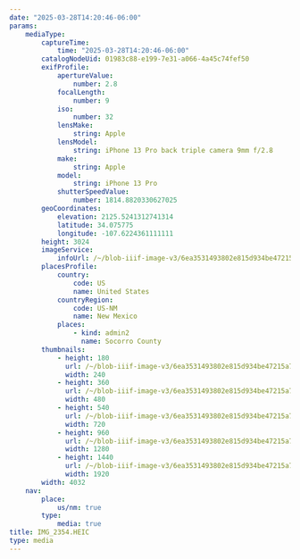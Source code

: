 ```yaml
---
date: "2025-03-28T14:20:46-06:00"
params:
    mediaType:
        captureTime:
            time: "2025-03-28T14:20:46-06:00"
        catalogNodeUid: 01983c88-e199-7e31-a066-4a45c74fef50
        exifProfile:
            apertureValue:
                number: 2.8
            focalLength:
                number: 9
            iso:
                number: 32
            lensMake:
                string: Apple
            lensModel:
                string: iPhone 13 Pro back triple camera 9mm f/2.8
            make:
                string: Apple
            model:
                string: iPhone 13 Pro
            shutterSpeedValue:
                number: 1814.8820330627025
        geoCoordinates:
            elevation: 2125.5241312741314
            latitude: 34.075775
            longitude: -107.6224361111111
        height: 3024
        imageService:
            infoUrl: /~/blob-iiif-image-v3/6ea3531493802e815d934be47215a78ea983af75fcc35adf0c2b7085d85cd8eb/info.json
        placesProfile:
            country:
                code: US
                name: United States
            countryRegion:
                code: US-NM
                name: New Mexico
            places:
                - kind: admin2
                  name: Socorro County
        thumbnails:
            - height: 180
              url: /~/blob-iiif-image-v3/6ea3531493802e815d934be47215a78ea983af75fcc35adf0c2b7085d85cd8eb/full/240%2C180/0/default.jpg
              width: 240
            - height: 360
              url: /~/blob-iiif-image-v3/6ea3531493802e815d934be47215a78ea983af75fcc35adf0c2b7085d85cd8eb/full/480%2C360/0/default.jpg
              width: 480
            - height: 540
              url: /~/blob-iiif-image-v3/6ea3531493802e815d934be47215a78ea983af75fcc35adf0c2b7085d85cd8eb/full/720%2C540/0/default.jpg
              width: 720
            - height: 960
              url: /~/blob-iiif-image-v3/6ea3531493802e815d934be47215a78ea983af75fcc35adf0c2b7085d85cd8eb/full/1280%2C960/0/default.jpg
              width: 1280
            - height: 1440
              url: /~/blob-iiif-image-v3/6ea3531493802e815d934be47215a78ea983af75fcc35adf0c2b7085d85cd8eb/full/1920%2C1440/0/default.jpg
              width: 1920
        width: 4032
    nav:
        place:
            us/nm: true
        type:
            media: true
title: IMG_2354.HEIC
type: media
---
```

